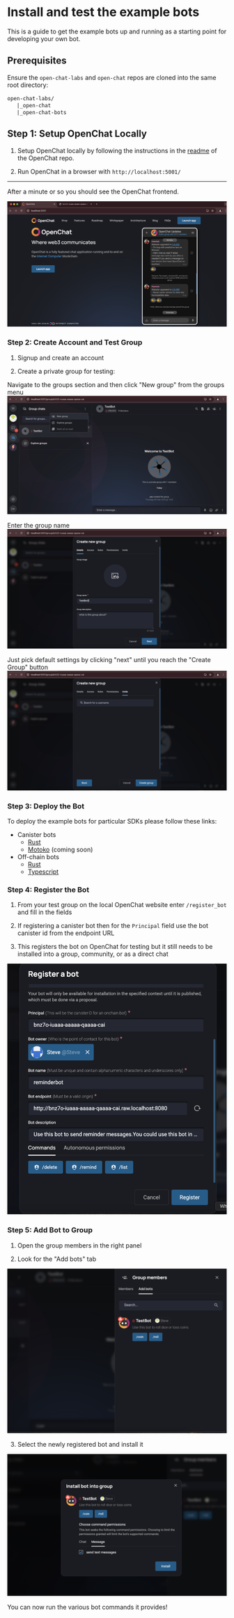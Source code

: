 # Install and test the example bots

This is a guide to get the example bots up and running as a starting point for developing your own bot.

## Prerequisites

Ensure the `open-chat-labs` and `open-chat` repos are cloned into the same root directory:

```
open-chat-labs/
   |_open-chat
   |_open-chat-bots
```

## Step 1: Setup OpenChat Locally

1. Setup OpenChat locally by following the instructions in the [readme](https://github.com/open-chat-labs/open-chat/blob/master/README.md) of the OpenChat repo.

2. Run OpenChat in a browser with `http://localhost:5001/`

---

After a minute or so you should see the OpenChat frontend.

![Open chat frontend](./images/open-chat-frontend.png)

### Step 2: Create Account and Test Group

1. Signup and create an account

2. Create a private group for testing:

Navigate to the groups section and then click "New group" from the groups menu
![Create a group on open chat](./images/create-group.png)

Enter the group name
![Group names](./images/GroupName.png)

Just pick default settings by clicking "next" until you reach the "Create Group" button
![Create group](./images/creategroup.png)

### Step 3: Deploy the Bot

To deploy the example bots for particular SDKs please follow these links:

- Canister bots
  - [Rust](./rs/canister/README.md)
  - [Motoko](./rs/motoko/README.md) (coming soon)
- Off-chain bots
  - [Rust](./rs/offchain/README.md)
  - [Typescript](./ts/README.md)

### Step 4: Register the Bot

1. From your test group on the local OpenChat website enter `/register_bot` and fill in the fields

2. If registering a canister bot then for the `Principal` field use the bot canister id from the endpoint URL

3. This registers the bot on OpenChat for testing but it still needs to be installed into a group, community, or as a direct chat

![Register bot](./images/register-onchain-bot.png)

### Step 5: Add Bot to Group

1. Open the group members in the right panel

2. Look for the "Add bots" tab

![add bots](./images/add-bots.png)

3. Select the newly registered bot and install it

![install bot](./images/install-bot.png)

You can now run the various bot commands it provides!
